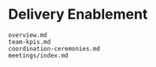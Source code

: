# Delivery Enablement

```{toctree}
overview.md
team-kpis.md
coordination-ceremonies.md
meetings/index.md
```
